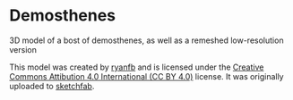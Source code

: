 # Demosthenes

3D model of a bost of demosthenes, as well as a remeshed low-resolution version

This model was created by [ryanfb](https://sketchfab.com/ryanfb) and is
licensed under the [Creative Commons Attibution 4.0 International (CC BY 4.0)](https://creativecommons.org/licenses/by/4.0/) license.
It was originally uploaded to [sketchfab](https://sketchfab.com/3d-models/louvre-demosthenes-photoscan-cf5d9dd9bf4a457c95dc76e17848727b).

